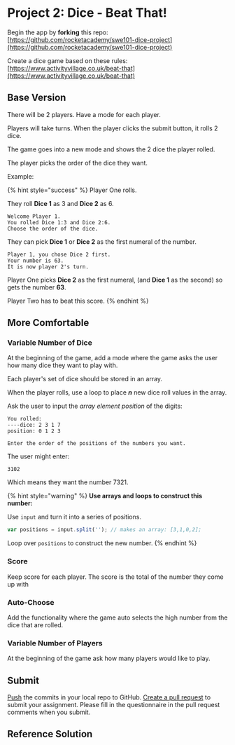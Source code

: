 # Project 2: Dice - Beat That!

Begin the app by **forking** this repo: [https://github.com/rocketacademy/swe101-dice-project](https://github.com/rocketacademy/swe101-dice-project)

Create a dice game based on these rules: [https://www.activityvillage.co.uk/beat-that](https://www.activityvillage.co.uk/beat-that)

## Base Version

There will be 2 players. Have a mode for each player. 

Players will take turns. When the player clicks the submit button, it rolls 2 dice.

The game goes into a new mode and shows the 2 dice the player rolled.

The player picks the order of the dice they want.

Example:

{% hint style="success" %}
Player One rolls. 

They roll **Dice 1** as 3 and **Dice 2** as 6.

```text
Welcome Player 1.
You rolled Dice 1:3 and Dice 2:6.
Choose the order of the dice.
```



They can pick **Dice 1** or **Dice 2** as the first numeral of the number.

```text
Player 1, you chose Dice 2 first.
Your number is 63.
It is now player 2's turn.
```

Player One picks **Dice 2** as the first numeral, \(and **Dice 1** as the second\) so gets the number **63**.

Player Two has to beat this score.
{% endhint %}

## More Comfortable

### Variable Number of Dice

At the beginning of the game, add a mode where the game asks the user how many dice they want to play with.

Each player's set of dice should be stored in an array.

When the player rolls, use a loop to place _**n**_ new dice roll values in the array.

Ask the user to input the _array element position_ of the digits:

```text
You rolled:
----dice: 2 3 1 7
position: 0 1 2 3

Enter the order of the positions of the numbers you want.
```

The user might enter:

```text
3102
```

Which means they want the number 7321.

{% hint style="warning" %}
**Use arrays and loops to construct this number:**

Use  `input` and turn it into a series of positions.

```javascript
var positions = input.split(''); // makes an array: [3,1,0,2];
```

Loop over `positions` to construct the new number.
{% endhint %}



### Score

Keep score for each player. The score is the total of the number they come up with

### Auto-Choose

Add the functionality where the game auto selects the high number from the dice that are rolled.

### Variable Number of Players

At the beginning of the game ask how many players would like to play.

## Submit

[Push](../7-github/7-1-github-fork-and-pull-request.md#git-push) the commits in your local repo to GitHub. [Create a pull request](../7-github/7-1-github-fork-and-pull-request.md#github-pull-request) to submit your assignment. Please fill in the questionnaire in the pull request comments when you submit.

## Reference Solution



